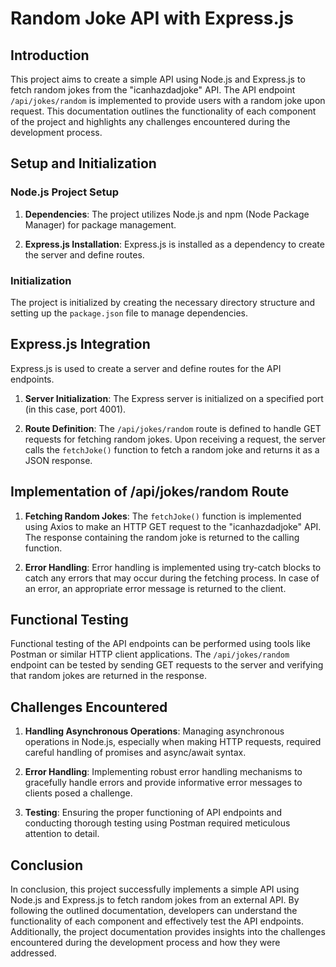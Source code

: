 # Random Joke API with Express.js

## Introduction

This project aims to create a simple API using Node.js and Express.js to fetch random jokes from the "icanhazdadjoke" API. The API endpoint `/api/jokes/random` is implemented to provide users with a random joke upon request. This documentation outlines the functionality of each component of the project and highlights any challenges encountered during the development process.

## Setup and Initialization

### Node.js Project Setup

1. **Dependencies**: The project utilizes Node.js and npm (Node Package Manager) for package management.
   
2. **Express.js Installation**: Express.js is installed as a dependency to create the server and define routes.

### Initialization

The project is initialized by creating the necessary directory structure and setting up the `package.json` file to manage dependencies.

## Express.js Integration

Express.js is used to create a server and define routes for the API endpoints.

1. **Server Initialization**: The Express server is initialized on a specified port (in this case, port 4001).

2. **Route Definition**: The `/api/jokes/random` route is defined to handle GET requests for fetching random jokes. Upon receiving a request, the server calls the `fetchJoke()` function to fetch a random joke and returns it as a JSON response.

## Implementation of /api/jokes/random Route

1. **Fetching Random Jokes**: The `fetchJoke()` function is implemented using Axios to make an HTTP GET request to the "icanhazdadjoke" API. The response containing the random joke is returned to the calling function.

2. **Error Handling**: Error handling is implemented using try-catch blocks to catch any errors that may occur during the fetching process. In case of an error, an appropriate error message is returned to the client.

## Functional Testing

Functional testing of the API endpoints can be performed using tools like Postman or similar HTTP client applications. The `/api/jokes/random` endpoint can be tested by sending GET requests to the server and verifying that random jokes are returned in the response.

## Challenges Encountered

1. **Handling Asynchronous Operations**: Managing asynchronous operations in Node.js, especially when making HTTP requests, required careful handling of promises and async/await syntax.

2. **Error Handling**: Implementing robust error handling mechanisms to gracefully handle errors and provide informative error messages to clients posed a challenge.

3. **Testing**: Ensuring the proper functioning of API endpoints and conducting thorough testing using Postman required meticulous attention to detail.

## Conclusion

In conclusion, this project successfully implements a simple API using Node.js and Express.js to fetch random jokes from an external API. By following the outlined documentation, developers can understand the functionality of each component and effectively test the API endpoints. Additionally, the project documentation provides insights into the challenges encountered during the development process and how they were addressed.
